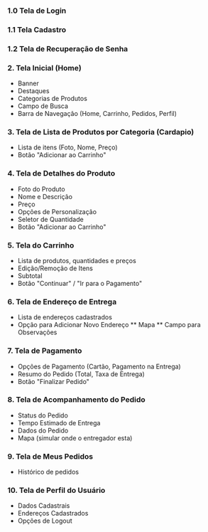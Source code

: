 ### 1.0 Tela de Login
 
### 1.1 Tela Cadastro
 
### 1.2 Tela de Recuperação de Senha
 
### 2. Tela Inicial (Home)
* Banner
* Destaques
* Categorias de Produtos
* Campo de Busca
* Barra de Navegação (Home, Carrinho, Pedidos, Perfil)
 
### 3. Tela de Lista de Produtos por Categoria (Cardapio)
* Lista de itens (Foto, Nome, Preço)
* Botão "Adicionar ao Carrinho"
 
### 4. Tela de Detalhes do Produto
* Foto do Produto
* Nome e Descrição
* Preço
* Opções de Personalização
* Seletor de Quantidade
* Botão "Adicionar ao Carrinho"
 
### 5. Tela do Carrinho
* Lista de produtos, quantidades e preços
* Edição/Remoção de Itens
* Subtotal
* Botão "Continuar" / "Ir para o Pagamento"
 
### 6. Tela de Endereço de Entrega
* Lista de endereços cadastrados
* Opção para Adicionar Novo Endereço
** Mapa	
** Campo para Observações
 
### 7. Tela de Pagamento
* Opções de Pagamento (Cartão, Pagamento na Entrega)
* Resumo do Pedido (Total, Taxa de Entrega)
* Botão "Finalizar Pedido"
 
### 8. Tela de Acompanhamento do Pedido
* Status do Pedido
* Tempo Estimado de Entrega
* Dados do Pedido
* Mapa (simular onde o entregador esta)
 
### 9. Tela de Meus Pedidos
* Histórico de pedidos
 
### 10. Tela de Perfil do Usuário
* Dados Cadastrais
* Endereços Cadastrados
* Opções de Logout

